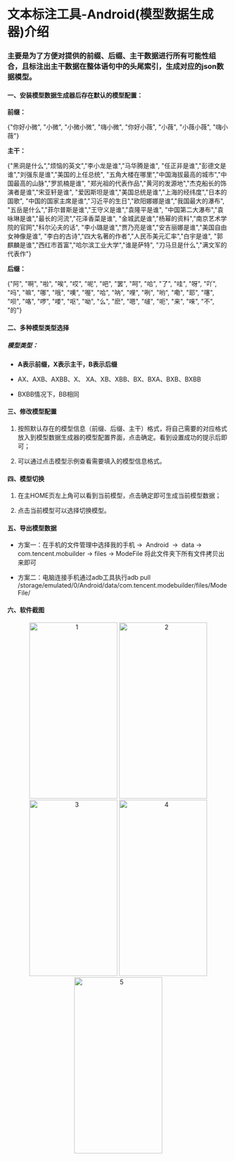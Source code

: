 # 文本标注工具-Android(模型数据生成器)介绍

### 主要是为了方便对提供的前缀、后缀、主干数据进行所有可能性组合，且标注出主干数据在整体语句中的头尾索引，生成对应的json数据模型。

#### 一、安装模型数据生成器后存在默认的模型配置：

**前缀：**

{"你好小微", "小微", "小微小微", "嗨小微",
"你好小薇", "小薇", "小薇小薇", "嗨小薇"}

**主干：**

{"黑洞是什么","烦恼的英文","李小龙是谁","马华腾是谁",
"任正非是谁","彭德文是谁","刘强东是谁","美国的上任总统",
"五角大楼在哪里","中国海拔最高的城市","中国最高的山脉","罗凯楠是谁",
"郑光祖的代表作品","黄河的发源地","杰克船长的饰演者是谁","宋亚轩是谁",
"爱因斯坦是谁","美国总统是谁","上海的经纬度","日本的国歌",
"中国的国家主席是谁","习近平的生日","欧阳娜娜是谁","我国最大的瀑布",
"五岳是什么","菲尔普斯是谁","王守义是谁","袁隆平是谁",
"中国第二大瀑布","袁咏琳是谁","最长的河流","花泽香菜是谁",
"金城武是谁","杨幂的资料","南京艺术学院的官网","科尔沁夫的话",
"李小璐是谁","贾乃亮是谁","安吉丽娜是谁","美国自由女神像是谁",
"李白的古诗","四大名著的作者","人民币美元汇率","白宇是谁",
"郭麒麟是谁","西红市首富","哈尔滨工业大学","谁是萨特",
"刀马旦是什么","满文军的代表作"}

**后缀：**

{"阿", "啊", "啦", "唉", "哎", "呢", "吧",
"罢", "呵", "哈", "了", "哇", "呀", "吖",
"吗", "嘛", "哪", "哦", "噢", "喔", "哈",
"呐", "哩", "咧", "哟", "嘞", "耶", "噻",
"呗", "咯", "啰", "喽", "呕", "呦", "么",
"麽", "嗯", "啵", "呃", "来", "唻", "不",
"的"}

#### 二、多种模型类型选择

##### 模型类型：

- **A表示前缀，X表示主干，B表示后缀**

- AX、AXB、AXBB、X、 XA、XB、XBB、BX、BXA、BXB、BXBB

- BXBB情况下，BB相同

#### 三、修改模型配置

1. 按照默认存在的模型信息（前缀、后缀、主干）格式，将自己需要的对应格式放入到模型数据生成器的模型配置界面，点击确定。看到设置成功的提示后即可；

2. 可以通过点击模型示例查看需要填入的模型信息格式。

#### 四、模型切换

1. 在主HOME页左上角可以看到当前模型，点击确定即可生成当前模型数据；

2. 点击当前模型可以选择切换模型。

#### 五、导出模型数据

- 方案一：在手机的文件管理中选择我的手机 →  Android  →  data → com.tencent.mobuilder → files → ModeFile 将此文件夹下所有文件拷贝出来即可

- 方案二：电脑连接手机通过adb工具执行adb pull /storage/emulated/0/Android/data/com.tencent.modebuilder/files/ModeFile/

#### 六、软件截图
<center class="half">
  <img src="https://user-images.githubusercontent.com/26237728/188782115-8dcfe980-2f6a-4a01-9ec8-52475a176eee.jpg" width = "200" height = "400" alt="1" />   <img src="https://user-images.githubusercontent.com/26237728/188782121-91e40d01-e88b-4b7a-bc0d-89f6ee1c6b5b.jpg" width = "200" height = "400" alt="2" />
  <img src="https://user-images.githubusercontent.com/26237728/188782150-1fd9173f-04b8-40b9-b20b-af16feebac2f.jpg" width = "200" height = "400" alt="3" />
  <img src="https://user-images.githubusercontent.com/26237728/188782164-103e765e-15ea-4d2f-a4d5-2468c687c087.jpg" width = "200" height = "400" alt="4" />
  <img src="https://user-images.githubusercontent.com/26237728/188782179-87306805-1f10-4e97-89d3-1edb30392b08.jpg" width = "200" height = "400" alt="5" />
</center>
